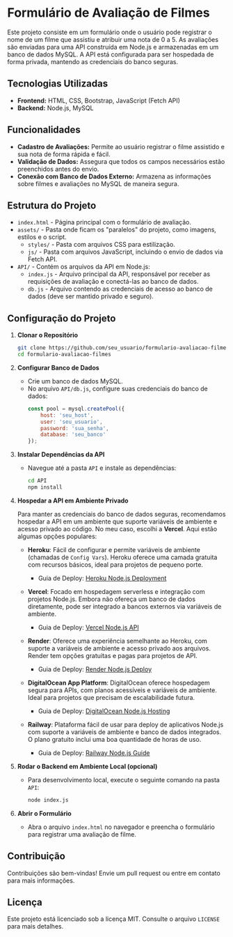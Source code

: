 # Formulário de Avaliação de Filmes

Este projeto consiste em um formulário onde o usuário pode registrar o nome de um filme que assistiu e atribuir uma nota de 0 a 5. As avaliações são enviadas para uma API construída em Node.js e armazenadas em um banco de dados MySQL. A API está configurada para ser hospedada de forma privada, mantendo as credenciais do banco seguras.

## Tecnologias Utilizadas
- **Frontend:** HTML, CSS, Bootstrap, JavaScript (Fetch API)
- **Backend:** Node.js, MySQL

## Funcionalidades
- **Cadastro de Avaliações:** Permite ao usuário registrar o filme assistido e sua nota de forma rápida e fácil.
- **Validação de Dados:** Assegura que todos os campos necessários estão preenchidos antes do envio.
- **Conexão com Banco de Dados Externo:** Armazena as informações sobre filmes e avaliações no MySQL de maneira segura.

## Estrutura do Projeto
- `index.html` - Página principal com o formulário de avaliação.
- `assets/` - Pasta onde ficam os "paralelos" do projeto, como imagens, estilos e o script.
	- `styles/` - Pasta com arquivos CSS para estilização.
	- `js/` - Pasta com arquivos JavaScript, incluindo o envio de dados via Fetch API.
- `API/` - Contém os arquivos da API em Node.js:
  - `index.js` - Arquivo principal da API, responsável por receber as requisições de avaliação e conectá-las ao banco de dados.
  - `db.js` - Arquivo contendo as credenciais de acesso ao banco de dados (deve ser mantido privado e seguro).

## Configuração do Projeto

1. **Clonar o Repositório**
    ```bash
    git clone https://github.com/seu_usuario/formulario-avaliacao-filmes.git
    cd formulario-avaliacao-filmes
    ```

2. **Configurar Banco de Dados**
    - Crie um banco de dados MySQL.
    - No arquivo `API/db.js`, configure suas credenciais do banco de dados:
      ```javascript
      const pool = mysql.createPool({
          host: 'seu_host',
          user: 'seu_usuario',
          password: 'sua_senha',
          database: 'seu_banco'
      });
      ```

3. **Instalar Dependências da API**
    - Navegue até a pasta `API` e instale as dependências:
      ```bash
      cd API
      npm install
      ```

4. **Hospedar a API em Ambiente Privado**

	Para manter as credenciais do banco de dados seguras, recomendamos hospedar a API em um ambiente que suporte variáveis de ambiente e acesso privado ao código. No meu caso, escolhi a **Vercel**. Aqui estão algumas opções populares:

   - **Heroku**: Fácil de configurar e permite variáveis de ambiente (chamadas de `Config Vars`). Heroku oferece uma camada gratuita com recursos básicos, ideal para projetos de pequeno porte.
     - Guia de Deploy: [Heroku Node.js Deployment](https://devcenter.heroku.com/articles/deploying-nodejs)

   - **Vercel**: Focado em hospedagem serverless e integração com projetos Node.js. Embora não ofereça um banco de dados diretamente, pode ser integrado a bancos externos via variáveis de ambiente.
     - Guia de Deploy: [Vercel Node.js API](https://vercel.com/docs/concepts/functions/serverless-functions)

   - **Render**: Oferece uma experiência semelhante ao Heroku, com suporte a variáveis de ambiente e acesso privado aos arquivos. Render tem opções gratuitas e pagas para projetos de API.
     - Guia de Deploy: [Render Node.js Deploy](https://render.com/docs/deploy-node-express-app)

   - **DigitalOcean App Platform**: DigitalOcean oferece hospedagem segura para APIs, com planos acessíveis e variáveis de ambiente. Ideal para projetos que precisam de escalabilidade futura.
     - Guia de Deploy: [DigitalOcean Node.js Hosting](https://docs.digitalocean.com/products/app-platform/quickstart/#node-js)

   - **Railway**: Plataforma fácil de usar para deploy de aplicativos Node.js com suporte a variáveis de ambiente e banco de dados integrados. O plano gratuito inclui uma boa quantidade de horas de uso.
     - Guia de Deploy: [Railway Node.js Guide](https://docs.railway.app/deploy/quickstart)

5. **Rodar o Backend em Ambiente Local (opcional)**
    - Para desenvolvimento local, execute o seguinte comando na pasta `API`:
      ```bash
      node index.js
      ```

6. **Abrir o Formulário**
    - Abra o arquivo `index.html` no navegador e preencha o formulário para registrar uma avaliação de filme.

## Contribuição
Contribuições são bem-vindas! Envie um pull request ou entre em contato para mais informações.

## Licença
Este projeto está licenciado sob a licença MIT. Consulte o arquivo `LICENSE` para mais detalhes.
